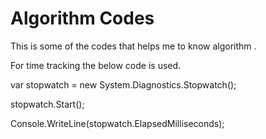 # Algorithm Codes
This is some of the codes that helps me to know algorithm .

For time tracking the below code is used.  

 var stopwatch = new System.Diagnostics.Stopwatch(); 
 
stopwatch.Start(); 

Console.WriteLine(stopwatch.ElapsedMilliseconds);

